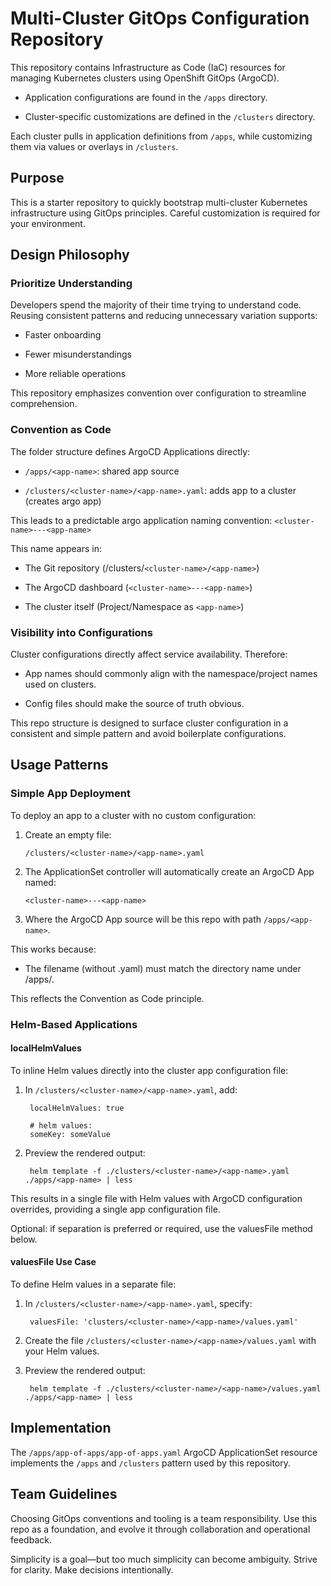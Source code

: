 
# Multi-Cluster GitOps Configuration Repository

This repository contains Infrastructure as Code (IaC) resources for managing
Kubernetes clusters using OpenShift GitOps (ArgoCD).

* Application configurations are found in the `/apps` directory.

* Cluster-specific customizations are defined in the `/clusters` directory.

Each cluster pulls in application definitions from `/apps`, while customizing
them via values or overlays in `/clusters`.

## Purpose

This is a starter repository to quickly bootstrap multi-cluster Kubernetes
infrastructure using GitOps principles. Careful customization is required for
your environment.

## Design Philosophy

### Prioritize Understanding

Developers spend the majority of their time trying to understand code. Reusing
consistent patterns and reducing unnecessary variation supports:

* Faster onboarding

* Fewer misunderstandings

* More reliable operations

This repository emphasizes convention over configuration to streamline
comprehension.

### Convention as Code

The folder structure defines ArgoCD Applications directly:

* `/apps/<app-name>`: shared app source

* `/clusters/<cluster-name>/<app-name>.yaml`: adds app to a cluster (creates argo app)

This leads to a predictable argo application naming convention:
`<cluster-name>---<app-name>`

This name appears in:

* The Git repository (/clusters/`<cluster-name>/<app-name>`)

* The ArgoCD dashboard (`<cluster-name>---<app-name>`)

* The cluster itself (Project/Namespace as `<app-name>`)

### Visibility into Configurations

Cluster configurations directly affect service availability. Therefore:

* App names should commonly align with the namespace/project names used on
  clusters.

* Config files should make the source of truth obvious.

This repo structure is designed to surface cluster configuration in a consistent
and simple pattern and avoid boilerplate configurations.

## Usage Patterns

### Simple App Deployment

To deploy an app to a cluster with no custom configuration:

1. Create an empty file:

    `/clusters/<cluster-name>/<app-name>.yaml`

2. The ApplicationSet controller will automatically create an ArgoCD App named:

    `<cluster-name>---<app-name>`

3. Where the ArgoCD App source will be this repo with path `/apps/<app-name>`.

This works because:

* The filename (without .yaml) must match the directory name under /apps/.

This reflects the Convention as Code principle.

### Helm-Based Applications

#### localHelmValues

To inline Helm values directly into the cluster app configuration file:

1. In `/clusters/<cluster-name>/<app-name>.yaml`, add:

        localHelmValues: true

        # helm values:
        someKey: someValue

2. Preview the rendered output:

        helm template -f ./clusters/<cluster-name>/<app-name>.yaml ./apps/<app-name> | less

This results in a single file with Helm values with ArgoCD configuration
overrides, providing a single app configuration file.

Optional: if separation is preferred or required, use the valuesFile method
below.

#### valuesFile Use Case

To define Helm values in a separate file:

1. In `/clusters/<cluster-name>/<app-name>.yaml`, specify:

        valuesFile: 'clusters/<cluster-name>/<app-name>/values.yaml'

2. Create the file `/clusters/<cluster-name>/<app-name>/values.yaml` with your
   Helm values.

3. Preview the rendered output:

        helm template -f ./clusters/<cluster-name>/<app-name>/values.yaml ./apps/<app-name> | less

## Implementation

The `/apps/app-of-apps/app-of-apps.yaml` ArgoCD ApplicationSet resource
implements the `/apps` and `/clusters` pattern used by this repository.

## Team Guidelines

Choosing GitOps conventions and tooling is a team responsibility. Use this repo
as a foundation, and evolve it through collaboration and operational feedback.

Simplicity is a goal—but too much simplicity can become ambiguity. Strive for
clarity. Make decisions intentionally.
